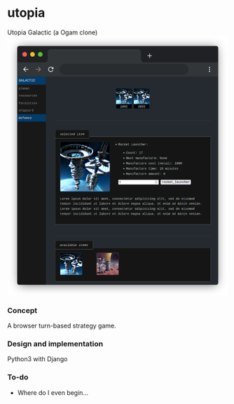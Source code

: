 # utopia
Utopia Galactic (a Ogam clone)
![design](galactic/templates/galactic/img/frame_chrome_mac_dark.png)


### Concept
A browser turn-based strategy game.

### Design and implementation
Python3 with Django

### To-do
- Where do I even begin...
